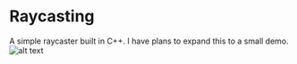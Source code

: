 # Raycasting
A simple raycaster built in C++. I have plans to expand this to a small demo.
![alt text](https://github.com/abrookst/raycasting/map.png?raw=true)
